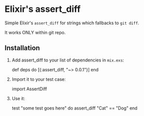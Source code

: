 # Elixir's assert_diff

Simple Elixir's `assert_diff` for strings which fallbacks to `git diff`.

It works ONLY within git repo.

## Installation

  1. Add assert_diff to your list of dependencies in `mix.exs`:

        def deps do
          [{:assert_diff, "~> 0.0.1"}]
        end

  2. Import it to your test case:

        import AssertDiff

  3. Use it:

        test "some test goes here" do
          assert_diff "Cat" == "Dog"
        end
